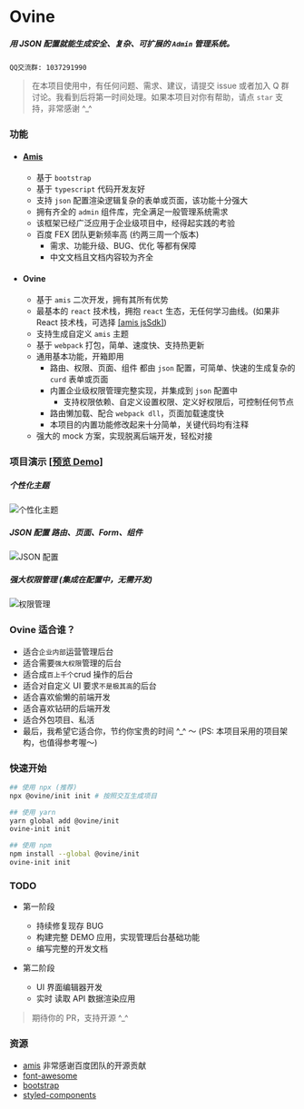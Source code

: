 # Ovine

##### 用 JSON 配置就能生成安全、复杂、可扩展的 `Admin` 管理系统。

`QQ交流群: 1037291990`

> 在本项目使用中，有任何问题、需求、建议，请提交 issue 或者加入 Q 群讨论。我看到后将第一时间处理。如果本项目对你有帮助，请点 `star` 支持，非常感谢 ^\_^

### 功能

- #### [Amis](https://baidu.github.io/amis/pages/simple)

  - 基于 `bootstrap`
  - 基于 `typescript` 代码开发友好
  - 支持 `json` 配置渲染逻辑复杂的表单或页面，该功能十分强大
  - 拥有齐全的 `admin` 组件库，完全满足一般管理系统需求
  - 该框架已经广泛应用于企业级项目中，经得起实践的考验
  - 百度 FEX 团队更新频率高 (约两三周一个版本)
    - 需求、功能升级、BUG、优化 等都有保障
    - 中文文档且文档内容较为齐全

- #### Ovine

  - 基于 `amis` 二次开发，拥有其所有优势
  - 最基本的 `react` 技术栈，拥抱 `react` 生态，无任何学习曲线。(如果非 React 技术栈，可选择 [[amis jsSdk]](https://baidu.github.io/amis/docs/getting-started#jssdk))
  - 支持生成自定义 `amis` 主题
  - 基于 `webpack` 打包，简单、速度快、支持热更新
  - 通用基本功能，开箱即用
    - 路由、权限、页面、组件 都由 `json` 配置，可简单、快速的生成复杂的 `curd` 表单或页面
    - 内置企业级权限管理完整实现，并集成到 `json` 配置中
      - 支持权限依赖、自定义设置权限、定义好权限后，可控制任何节点
    - 路由懒加载、配合 `webpack dll`，页面加载速度快
    - 本项目的内置功能修改起来十分简单，关键代码均有注释
  - 强大的 mock 方案，实现脱离后端开发，轻松对接

### 项目演示 [[预览 Demo]](https://ovine.igroupes.com/)

##### 个性化主题

![个性化主题](http://static.igroupes.com/rt-admin-intro-theme.gif)

##### JSON 配置 路由、页面、Form、组件

![JSON 配置](http://static.igroupes.com/rt-admin-intro-json-1.gif)

##### 强大权限管理 (集成在配置中，无需开发)

![权限管理](http://static.igroupes.com/rt-admin-intro-limit.gif)

### Ovine 适合谁？

- 适合`企业内部`运营管理后台
- 适合需要`强大权限`管理的后台
- 适合成`百上千个`crud 操作的后台
- 适合对自定义 UI 要求`不是极其高`的后台
- 适合喜欢偷懒的前端开发
- 适合喜欢钻研的后端开发
- 适合外包项目、私活
- 最后，我希望它适合你，节约你宝贵的时间 ^\_^ ～ (PS: 本项目采用的项目架构，也值得参考喔～)

### 快速开始

```bash
## 使用 npx (推荐)
npx @ovine/init init # 按照交互生成项目

## 使用 yarn
yarn global add @ovine/init
ovine-init init

## 使用 npm
npm install --global @ovine/init
ovine-init init
```

### TODO

- 第一阶段

  - 持续修复现存 BUG
  - 构建完整 DEMO 应用，实现管理后台基础功能
  - 编写完整的开发文档

- 第二阶段

  - UI 界面编辑器开发
  - 实时 读取 API 数据渲染应用

> 期待你的 PR，支持开源 ^\_^

### 资源

- [amis](https://baidu.github.io/amis/docs/getting-started) 非常感谢百度团队的开源贡献
- [font-awesome](http://fontawesome.dashgame.com)
- [bootstrap](https://v3.bootcss.com/components)
- [styled-components](https://styled-components.com)
